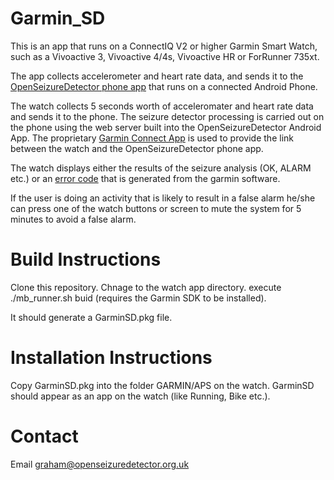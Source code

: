Garmin_SD
=========

This is an app that runs on a ConnectIQ V2 or higher Garmin Smart Watch,
such as a Vivoactive 3, Vivoactive 4/4s, Vivoactive HR or ForRunner 735xt.

The app collects accelerometer and heart rate data, and sends it to the 
[OpenSeizureDetector phone app](https://github.com/OpenSeizureDetector/Android_Pebble_SD) that runs on a connected Android Phone.

The watch collects 5 seconds worth of acceleromater and heart rate data
and sends it to the phone.   The seizure detector processing is carried out
on the phone using the web server built into the OpenSeizureDetector Android 
App.  The proprietary [Garmin Connect App](https://play.google.com/store/apps/details?id=com.garmin.android.apps.connectmobile&hl=en_GB) is used to provide the link between the watch and the OpenSeizureDetector phone app.

The watch displays either the results of the seizure analysis (OK, ALARM etc.) or an [error code](https://developer.garmin.com/connect-iq/api-docs/Toybox/Communications.html) that is generated from the garmin software.

If the user is doing an activity that is likely to result in a false alarm he/she can press one of the watch buttons or screen to mute the system for 5 minutes to avoid a false alarm.

# Build Instructions
Clone this repository.
Chnage to the watch app directory.
execute ./mb_runner.sh buid   (requires the Garmin SDK to be installed).

It should generate a GarminSD.pkg file.


# Installation Instructions
Copy GarminSD.pkg into the folder GARMIN/APS on the watch.   GarminSD should appear as an app on the watch (like Running, Bike etc.).

# Contact
Email graham@openseizuredetector.org.uk 


   
   

